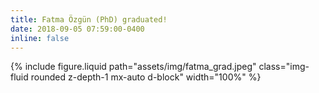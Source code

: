```yaml
---
title: Fatma Özgün (PhD) graduated!
date: 2018-09-05 07:59:00-0400
inline: false
---
```


{% include figure.liquid path="assets/img/fatma_grad.jpeg" class="img-fluid rounded z-depth-1 mx-auto d-block" width="100%" %}